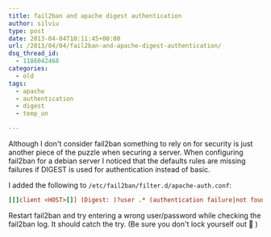 ```yaml
---
title: fail2ban and apache digest authentication
author: silviu
type: post
date: 2013-04-04T10:11:45+00:00
url: /2013/04/04/fail2ban-and-apache-digest-authentication/
dsq_thread_id:
  - 1186042468
categories:
  - old
tags:
  - apache
  - authentication
  - digest
  - temp_on

---
```

Although I don't consider fail2ban something to rely on for security is just another piece of the puzzle when securing a server. When configuring fail2ban for a debian server I noticed that the defaults rules are missing failures if DIGEST is used for authentication instead of basic.

I added the following to `/etc/fail2ban/filter.d/apache-auth.conf`:

```ini
[[]client <HOST>[]] (Digest: )?user .* (authentication failure|not found|password mismatch)
```

Restart fail2ban and try entering a wrong user/password while checking the fail2ban log. It should catch the try. (Be sure you don't lock yourself out 🙂 )
